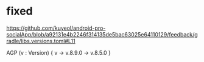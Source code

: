 # fixed

https://github.com/kuyeol/android-pro-socialApp/blob/a92131e4b2246f314135de5bac63025e64110129/feedback/gradle/libs.versions.toml#L11

AGP (v : Version) { v ->
v.8.9.0 -> v.8.5.0
}